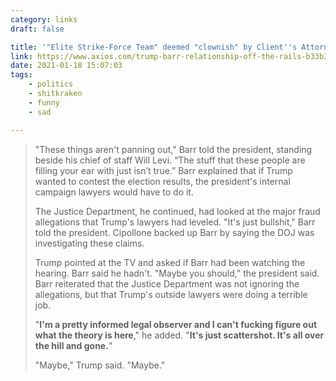 ```yaml
---
category: links
draft: false

title: '"Elite Strike-Force Team" deemed "clownish" by Client''s Attorney General.'
link: https://www.axios.com/trump-barr-relationship-off-the-rails-b33b3788-e7e9-47fa-84c5-3a0016559eb5.html
date: 2021-01-18 15:07:03
tags:
    - politics
    - shitkraken
    - funny
    - sad

---
```


> "These things aren't panning out," Barr told the president, standing beside his chief of staff Will Levi. “The stuff that these people are filling your ear with just isn’t true.” Barr explained that if Trump wanted to contest the election results, the president's internal campaign lawyers would have to do it.
>
> The Justice Department, he continued, had looked at the major fraud allegations that Trump's lawyers had leveled. "It's just bullshit," Barr told the president. Cipollone backed up Barr by saying the DOJ was investigating these claims.
>
> Trump pointed at the TV and asked if Barr had been watching the hearing. Barr said he hadn't. "Maybe you should," the president said. Barr reiterated that the Justice Department was not ignoring the allegations, but that Trump's outside lawyers were doing a terrible job.
>
> "**I'm a pretty informed legal observer and I can't fucking figure out what the theory is here**," he added. "**It's just scattershot. It's all over the hill and gone.**"
>
> "Maybe," Trump said. "Maybe."
